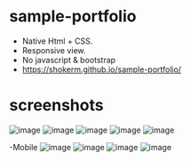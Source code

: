# sample-portfolio
- Native Html + CSS.
- Responsive view.
- No javascript & bootstrap
- https://shokerm.github.io/sample-portfolio/
# screenshots
![image](https://github.com/shokerm/sample-portfolio/assets/96984377/7b5fd896-7b10-421f-a64d-ea5611e373ce)
![image](https://github.com/shokerm/sample-portfolio/assets/96984377/7bc403f5-314e-4fca-8387-52ad29f1a421)
![image](https://github.com/shokerm/sample-portfolio/assets/96984377/3e179b32-f458-4332-bddf-f655b1c232eb)
![image](https://github.com/shokerm/sample-portfolio/assets/96984377/ba1a819f-4f98-4c3d-bcfc-a53b20a6d719)
![image](https://github.com/shokerm/sample-portfolio/assets/96984377/2184e0d5-602a-48a9-a02e-25cf18a8782b)



-Mobile
![image](https://github.com/shokerm/sample-portfolio/assets/96984377/2edc6b9e-13b4-4dd5-84f2-91d20beb8d13)
![image](https://github.com/shokerm/sample-portfolio/assets/96984377/8a40aaa6-2c6a-4ccb-8ba9-4fe37c995911)
![image](https://github.com/shokerm/sample-portfolio/assets/96984377/fa9e70a3-f533-4484-b374-adebcf1f3e41)
![image](https://github.com/shokerm/sample-portfolio/assets/96984377/83033c6b-860d-465b-945e-8136d1643fd7)





